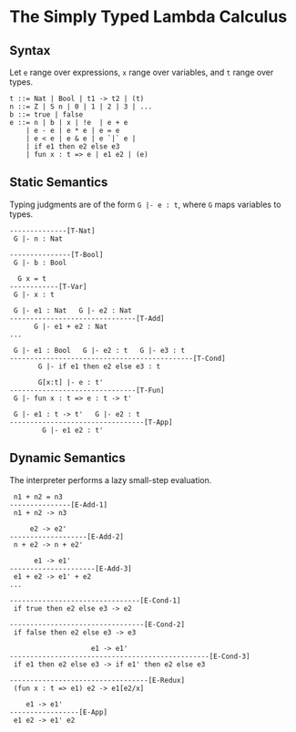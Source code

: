 # The Simply Typed Lambda Calculus

## Syntax

Let `e` range over expressions, `x` range over variables, and `t` range over types.

```
t ::= Nat | Bool | t1 -> t2 | (t)
n ::= Z | S n | 0 | 1 | 2 | 3 | ...
b ::= true | false
e ::= n | b | x | !e  | e + e
    | e - e | e * e | e = e
    | e < e | e & e | e `|` e |
    | if e1 then e2 else e3
    | fun x : t => e | e1 e2 | (e)
```

## Static Semantics

Typing judgments are of the form `G |- e : t`, where `G` maps variables to types.

```
--------------[T-Nat]
 G |- n : Nat

---------------[T-Bool]
 G |- b : Bool

  G x = t
------------[T-Var]
 G |- x : t

 G |- e1 : Nat   G |- e2 : Nat
-------------------------------[T-Add]
      G |- e1 + e2 : Nat
...

 G |- e1 : Bool   G |- e2 : t   G |- e3 : t  
---------------------------------------------[T-Cond]
       G |- if e1 then e2 else e3 : t

       G[x:t] |- e : t'
-------------------------------[T-Fun]
 G |- fun x : t => e : t -> t'

 G |- e1 : t -> t'   G |- e2 : t
---------------------------------[T-App]
        G |- e1 e2 : t'
```

## Dynamic Semantics

The interpreter performs a lazy small-step evaluation.

```
 n1 + n2 = n3
---------------[E-Add-1]
 n1 + n2 -> n3

     e2 -> e2'
-------------------[E-Add-2]
 n + e2 -> n + e2'

      e1 -> e1'
---------------------[E-Add-3]
 e1 + e2 -> e1' + e2
...

--------------------------------[E-Cond-1]
 if true then e2 else e3 -> e2

---------------------------------[E-Cond-2]
 if false then e2 else e3 -> e3

                    e1 -> e1'
-------------------------------------------------[E-Cond-3]
 if e1 then e2 else e3 -> if e1' then e2 else e3

----------------------------------[E-Redux]
 (fun x : t => e1) e2 -> e1[e2/x]

    e1 -> e1'
-----------------[E-App]
 e1 e2 -> e1' e2
```
